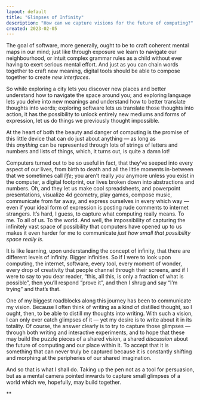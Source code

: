 ```yaml
---
layout: default
title: "Glimpses of Infinity"
description: "How can we capture visions for the future of computing?"
created: 2023-02-05
---
```


The goal of software, more generally, ought to be to craft coherent mental maps in our mind; just like through exposure we learn to navigate our neighbourhood, or intuit complex grammar rules as a child without ever having to exert serious mental effort. And just as you can chain words together to craft new meaning, digital tools should be able to compose together to create *new interfaces*.

So while exploring a city lets you discover new places and better understand how to navigate the space around you; and exploring language lets you delve into new meanings and understand how to better translate thoughts into words; exploring software lets us translate those thoughts into action, it has the possibility to unlock entirely new mediums and forms of expression, let us do things we previously thought impossible.

At the heart of both the beauty and danger of computing is the promise of this little device that can do just about anything — as long as this _anything_ can be represented through lots of strings of letters and numbers and lists of things, which, it turns out, is quite a damn lot!

Computers turned out to be so useful in fact, that they’ve seeped into every aspect of our lives, from birth to death and all the little moments in-between that we sometimes call _life_; you aren’t really _you_ anymore unless you exist in the computer, a digital footprint, our lives broken down into abstractions and numbers. Oh, and they let us make cool spreadsheets, and powerpoint presentations, visualize 4d geometry, play games, compose music, communicate from far away, and express ourselves in every which way — even if your ideal form of expression is posting rude comments to internet strangers. It’s hard, I guess, to capture what computing really means. To me. To all of us. To the world. And well, the impossibility of capturing the infinitely vast space of possibility that computers have opened up to us makes it even harder for me to communicate *just how small that possibility space really is*.

It is like learning, upon understanding the concept of infinity, that there are different levels of infinity. Bigger infinities. So if I were to look upon computing, the internet, software, every tool, every moment of wonder, every drop of creativity that people channel through their screens, and if I were to say to you dear reader, “this, all this, is only a fraction of what is possible”, then you’ll respond “prove it”, and then I shrug and say “I’m trying” and that’s that.

One of my biggest roadblocks along this journey has been to communicate my vision. Because I often think of writing as a kind of distilled thought, so I ought, then, to be able to distill my thoughts into writing. With such a vision, I can only ever catch glimpses of it — yet my desire is to write about it in its totality. Of course, the answer clearly is to try to capture those glimpses — through both writing and interactive experiments, and to hope that these may build the puzzle pieces of a shared vision, a shared *discussion* about the future of computing and our place within it. To accept that it is something that can never truly be captured because it is constantly shifting and morphing at the peripheries of our shared imagination.

And so that is what I shall do. Taking up the pen not as a tool for persuasion, but as a mental camera pointed inwards to capture small glimpses of a world which we, hopefully, may build together.

**